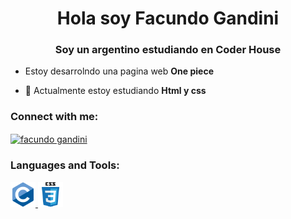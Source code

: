 <h1 align="center">Hola soy Facundo Gandini</h1>
<h3 align="center">Soy un argentino estudiando en Coder House</h3>

- Estoy desarrolndo una pagina web **One piece**

- 🌱 Actualmente estoy estudiando **Html y css**

<h3 align="left">Connect with me:</h3>
<p align="left">
<a href="https://linkedin.com/in/facundo gandini" target="blank"><img align="center" src="https://raw.githubusercontent.com/rahuldkjain/github-profile-readme-generator/master/src/images/icons/Social/linked-in-alt.svg" alt="facundo gandini" height="30" width="40" /></a>
</p>

<h3 align="left">Languages and Tools:</h3>
<p align="left"> <a href="https://www.cprogramming.com/" target="_blank" rel="noreferrer"> <img src="https://raw.githubusercontent.com/devicons/devicon/master/icons/c/c-original.svg" alt="c" width="40" height="40"/> </a> <a href="https://www.w3schools.com/css/" target="_blank" rel="noreferrer"> <img src="https://raw.githubusercontent.com/devicons/devicon/master/icons/css3/css3-original-wordmark.svg" alt="css3" width="40" height="40"/> </a> </p>
